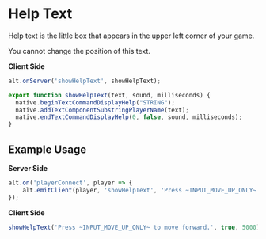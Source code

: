 # Help Text

Help text is the little box that appears in the upper left corner of your game.

You cannot change the position of this text.

**Client Side**

```js
alt.onServer('showHelpText', showHelpText);

export function showHelpText(text, sound, milliseconds) {
  native.beginTextCommandDisplayHelp("STRING");
  native.addTextComponentSubstringPlayerName(text);
  native.endTextCommandDisplayHelp(0, false, sound, milliseconds);
}
```

## Example Usage

**Server Side**

```js
alt.on('playerConnect', player => {
    alt.emitClient(player, 'showHelpText', 'Press ~INPUT_MOVE_UP_ONLY~ to move forward.', true, 5000);
});
```

**Client Side**

```js
showHelpText('Press ~INPUT_MOVE_UP_ONLY~ to move forward.', true, 5000);
```
